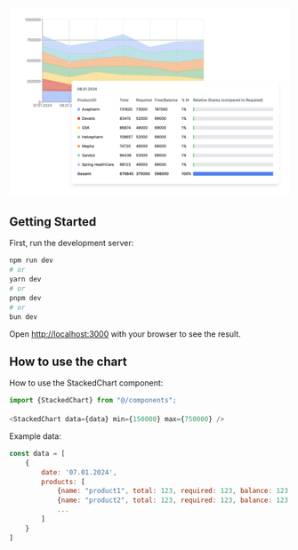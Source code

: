 ![preview-2.png](public%2Fpreview-2.png)
## Getting Started

First, run the development server:

```bash
npm run dev
# or
yarn dev
# or
pnpm dev
# or
bun dev
```

Open [http://localhost:3000](http://localhost:3000) with your browser to see the result.


## How to use the chart
How to use the StackedChart component:
```javascript
import {StackedChart} from "@/components";

<StackedChart data={data} min={150000} max={750000} />
```

Example data:
```javascript
const data = [
    {
        date: '07.01.2024',
        products: [
            {name: "product1", total: 123, required: 123, balance: 123, color: "#7BAAF8"},
            {name: "product2", total: 123, required: 123, balance: 123, color: "#E73425"},
            ...
        ]
    }
]
````